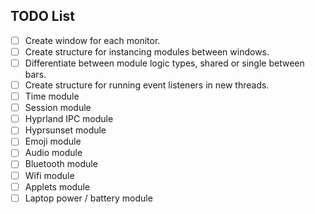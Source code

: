 ## TODO List

- [ ] Create window for each monitor.
- [ ] Create structure for instancing modules between windows.
- [ ] Differentiate between module logic types, shared or single between bars.
- [ ] Create structure for running event listeners in new threads.
- [ ] Time module
- [ ] Session module
- [ ] Hyprland IPC module
- [ ] Hyprsunset module
- [ ] Emoji module
- [ ] Audio module
- [ ] Bluetooth module
- [ ] Wifi module
- [ ] Applets module
- [ ] Laptop power / battery module
